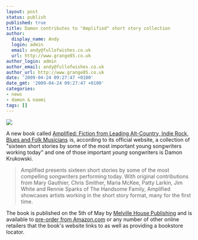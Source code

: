 ```yaml
---
layout: post
status: publish
published: true
title: Damon contributes to "Amplified" short story collection
author:
  display_name: Andy
  login: admin
  email: andy@fullofwishes.co.uk
  url: http://www.grange85.co.uk
author_login: admin
author_email: andy@fullofwishes.co.uk
author_url: http://www.grange85.co.uk
date: '2009-04-24 09:27:47 +0100'
date_gmt: '2009-04-24 09:27:47 +0100'
categories:
- news
- damon & naomi
tags: []
---
```

<div class="imagebox-a"><a href="http://www.amazon.com/gp/product/1933633719?ie=UTF8&tag=aheadfullofwi-20&linkCode=as2&camp=1789&creative=390957&creativeASIN=1933633719"><img border="0" src="https://images-na.ssl-images-amazon.com/images/I/51b2snDHj0L._SL160_.jpg"></a><img src="http://www.assoc-amazon.com/e/ir?t=aheadfullofwi-20&l=as2&o=1&a=1933633719" width="1" height="1" border="0" alt="" style="border:none !important; margin:0px !important;" /></div>
<p>A new book called <a href="http://www.amazon.com/gp/product/1933633719?ie=UTF8&tag=aheadfullofwi-20&linkCode=as2&camp=1789&creative=390957&creativeASIN=1933633719">Amplified: Fiction from Leading Alt-Country, Indie Rock, Blues and Folk Musicians</a><img src="http://www.assoc-amazon.com/e/ir?t=aheadfullofwi-20&l=as2&o=1&a=1933633719" width="1" height="1" border="0" alt="" style="border:none !important; margin:0px !important;" /> is, <span class="removed_link" title="http://www.amplifiedbook.com/index.html">according to its official website</span>, a collection of "sixteen short stories by some of the most important young songwriters working today" and one of those important <em>young</em> songwriters is Damon Krukowski.</p>
<blockquote><p>Amplified presents sixteen short stories by some of the most compelling songwriters performing today. With original contributions from Mary Gauthier, Chris Smither, Maria McKee, Patty Larkin, Jim White and Rennie Sparks of The Handsome Family, Amplified showcases artists working in the short story format, many for the first time.</p></blockquote>
<p>The book is published on the 5th of May by <a href="http://www.mhpbooks.com/">Melville House Publishing</a>  and is available to <a href="http://www.amazon.com/gp/product/1933633719?ie=UTF8&tag=aheadfullofwi-20&linkCode=as2&camp=1789&creative=390957&creativeASIN=1933633719">pre-order from Amazon.com</a> or any number of other <span class="removed_link" title="http://www.amplifiedbook.com/buy.html">online retailers that the book's website links to</span> as well as providing a bookstore locator.</p>
